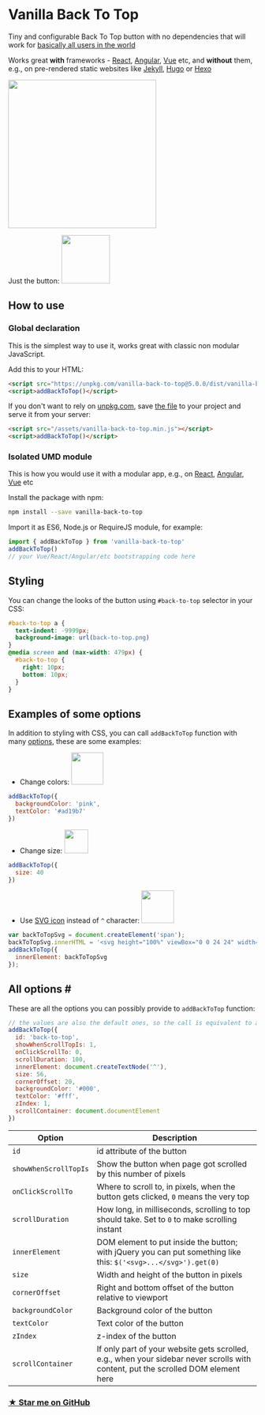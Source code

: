 # Vanilla Back To Top

Tiny and configurable Back To Top button with no dependencies that will work for [basically all users in the world](http://browserl.ist/?q=explorer+%3E%3D10%2Cexplorermobile+%3E%3D10%2Cedge+%3E%3D0%2Cfirefox+%3E%3D2%2Cfirefoxandroid+%3E%3D57%2Cchrome+%3E%3D4%2Csafari+%3E%3D5.1%2Copera+%3E%3D12.1%2Coperamobile+%3E%3D12.1%2Cchromeandroid+%3E%3D62%2Cios+%3E%3D7.1%2Cucandroid+%3E%3D11.4%2Candroid+%3E%3D4.4%2Csamsung+%3E%3D4%2Cblackberry+%3E%3D7)

Works great **with** frameworks - [React](https://reactjs.org/), [Angular](https://angular.io/), [Vue](https://vuejs.org/) etc, and **without** them, e.g., on pre-rendered static websites like [Jekyll](https://jekyllrb.com), [Hugo](http://gohugo.io/) or [Hexo](https://hexo.io/)

<img src="https://i.pi.gy/Vab3n.gif" width="300px"/>

Just the button: <img src="https://i.pi.gy/xkg2d.gif" width="98px"/>

## How to use

### Global declaration

This is the simplest way to use it, works great with classic non modular JavaScript.

Add this to your HTML:
```html
<script src="https://unpkg.com/vanilla-back-to-top@5.0.0/dist/vanilla-back-to-top.min.js"></script>
<script>addBackToTop()</script>
```

If you don't want to rely on [unpkg.com](https://unpkg.com/#/about), save [the file](https://unpkg.com/vanilla-back-to-top@5.0.0/dist/vanilla-back-to-top.min.js) to your project and serve it from your server:
```html
<script src="/assets/vanilla-back-to-top.min.js"></script>
<script>addBackToTop()</script>
```

### Isolated UMD module

This is how you would use it with a modular app, e.g., on [React](https://reactjs.org/), [Angular](https://angular.io/), [Vue](https://vuejs.org/) etc

Install the package with npm:
```bash
npm install --save vanilla-back-to-top
```
Import it as ES6, Node.js or RequireJS module, for example:
```js
import { addBackToTop } from 'vanilla-back-to-top'
addBackToTop()
// your Vue/React/Angular/etc bootstrapping code here
```

## Styling

You can change the looks of the button using `#back-to-top` selector in your CSS:
```css
#back-to-top a {
  text-indent: -9999px;
  background-image: url(back-to-top.png)
}
@media screen and (max-width: 479px) {
  #back-to-top {
    right: 10px;
    bottom: 10px;
  }
}
```

## Examples of some options

In addition to styling with CSS, you can call `addBackToTop` function with many [options](#options), these are some examples:

- Change colors: <img src="https://i.pi.gy/GYQNv.png" width="65" />
```js
addBackToTop({
  backgroundColor: 'pink',
  textColor: '#ad19b7'
})
```

- Change size: <img src="https://i.pi.gy/drmp0.png" width="48" />
```js
addBackToTop({
  size: 40
})
```

- Use [SVG icon](https://material.io/icons/#ic_keyboard_arrow_up) instead of `^` character: <img src="https://i.pi.gy/O1Ggw.png" width="66" />
```js
var backToTopSvg = document.createElement('span');
backToTopSvg.innerHTML = '<svg height="100%" viewBox="0 0 24 24" width="24px" xmlns="http://www.w3.org/2000/svg" fit="" preserveAspectRatio="xMidYMid meet" focusable="false"><path d="M7.41 15.41L12 10.83l4.59 4.58L18 14l-6-6-6 6z" fill="white"></path><path d="M0 0h24v24H0z" fill="none"></path></svg>';
addBackToTop({
  innerElement: backToTopSvg
});
```

## All options <a id="options">#</a>

These are all the options you can possibly provide to `addBackToTop` function:
```js
// the values are also the default ones, so the call is equivalent to addBackToTop()
addBackToTop({
  id: 'back-to-top',
  showWhenScrollTopIs: 1,
  onClickScrollTo: 0,
  scrollDuration: 100,
  innerElement: document.createTextNode('^'),
  size: 56,
  cornerOffset: 20,
  backgroundColor: '#000',
  textColor: '#fff',
  zIndex: 1,
  scrollContainer: document.documentElement
})
```

|Option|Description|
|-|-|
|`id`|id attribute of the button|
|`showWhenScrollTopIs`|Show the button when page got scrolled by this number of pixels|
|`onClickScrollTo`|Where to scroll to, in pixels, when the button gets clicked, `0` means the very top|
|`scrollDuration`|How long, in milliseconds, scrolling to top should take. Set to `0` to make scrolling instant|
|`innerElement`|DOM element to put inside the button; with jQuery you can put something like this: `$('<svg>...</svg>').get(0)`|
|`size`|Width and height of the button in pixels|
|`cornerOffset`|Right and bottom offset of the button relative to viewport|
|`backgroundColor`|Background color of the button|
|`textColor`|Text color of the button|
|`zIndex`|z-index of the button|
|`scrollContainer`|If only part of your website gets scrolled, e.g., when your sidebar never scrolls with content, put the scrolled DOM element here|

### [&#9733; Star me on GitHub](https://github.com/vfeskov/vanilla-back-to-top)

